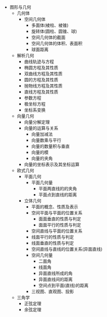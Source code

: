 * 图形与几何
  * 几何体
    * 空间几何体
      * 多面体(棱柱、棱锥)
      * 旋转体(圆柱、圆锥、球)
      * 空间几何体的截面
      * 空间几何体的体积、表面积
      * 球面距离
  * 解析几何
    * 曲线轨迹与方程
    * 椭圆方程及其性质
    * 双曲线方程及其性质
    * 圆的方程及其性质
    * 抛物线方程及其性质
    * 直线方程及其性质
    * 参数方程
    * 极坐标方程
    * 坐标系变换
  * 向量几何
    * 向量分解定理
    * 向量的运算与关系
      * 向量加减法
      * 向量数乘与平行
      * 向量的数量积与垂直
      * 向量的模
      * 向量的夹角
    * 向量的坐标表示及其坐标运算
  * 欧式几何
    * 平面几何
      * 平面几何量
        * 平面两直线的的夹角
        * 平面点到直线的距离
    * 立体几何
      * 平面的概念、性质及表示
      * 空间平面与平面的位置关系
        * 面面垂直的性质与判定
        * 面面平行的性质与判定
      *  空间直线与平面的位置关系
        * 线面平行的性质与判定
        * 线面垂直的性质与判定
      * 空间直线与直线的位置关系(异面直线)
      * 空间几何量
        * 二面角
        * 线面角
        * 异面直线所成的角
        * 异面直线间的距离
        * 空间点到平面(直线)的距离
      * 三视图、直观图、投影
  * 三角学
    * 正弦定理
    * 余弦定理